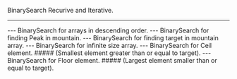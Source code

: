 BinarySearch Recurive and Iterative.
***
--- BinarySearch for arrays in descending order.
---  BinarySearch for finding Peak in mountain.
--- BinarySearch for finding target in mountain array.
--- BinarySearch for infinite size array.
---  BinarySearch for Ceil element. ##### (Smallest element greater than or equal to target).
--- BinarySearch for Floor element. ##### (Largest element smaller than or equal to target).
